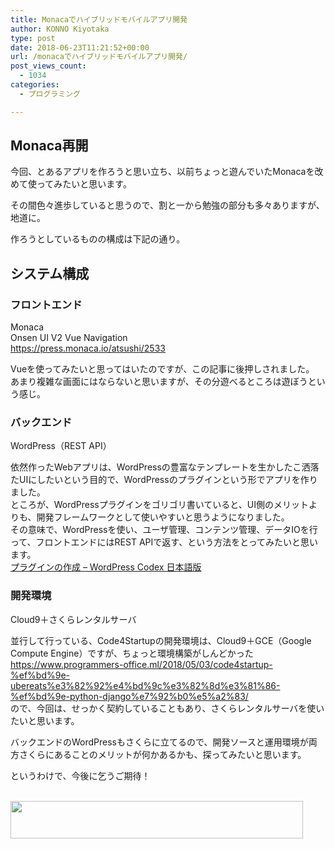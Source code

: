 ```yaml
---
title: Monacaでハイブリッドモバイルアプリ開発
author: KONNO Kiyotaka
type: post
date: 2018-06-23T11:21:52+00:00
url: /monacaでハイブリッドモバイルアプリ開発/
post_views_count:
  - 1034
categories:
  - プログラミング

---
```

## Monaca再開

今回、とあるアプリを作ろうと思い立ち、以前ちょっと遊んでいたMonacaを改めて使ってみたいと思います。

その間色々進歩していると思うので、割と一から勉強の部分も多々ありますが、地道に。

作ろうとしているものの構成は下記の通り。

## システム構成

### フロントエンド

Monaca  
Onsen UI V2 Vue Navigation  
<a title="https://press.monaca.io/atsushi/2533" href="https://press.monaca.io/atsushi/2533" target="_blank">https://press.monaca.io/atsushi/2533</a>

Vueを使ってみたいと思ってはいたのですが、この記事に後押しされました。  
あまり複雑な画面にはならないと思いますが、その分遊べるところは遊ぼうという感じ。

### バックエンド

WordPress（REST API）

依然作ったWebアプリは、WordPressの豊富なテンプレートを生かしたこ洒落たUIにしたいという目的で、WordPressのプラグインという形でアプリを作りました。  
ところが、WordPressプラグインをゴリゴリ書いていると、UI側のメリットよりも、開発フレームワークとして使いやすいと思うようになりました。  
その意味で、WordPressを使い、ユーザ管理、コンテンツ管理、データIOを行って、フロントエンドにはREST APIで返す、という方法をとってみたいと思います。  
<a href="https://wpdocs.osdn.jp/%E3%83%97%E3%83%A9%E3%82%B0%E3%82%A4%E3%83%B3%E3%81%AE%E4%BD%9C%E6%88%90" target="_blank">プラグインの作成 &#8211; WordPress Codex 日本語版</a>

### 開発環境

Cloud9＋さくらレンタルサーバ

並行して行っている、Code4Startupの開発環境は、Cloud9＋GCE（Google Compute Engine）ですが、ちょっと環境構築がしんどかった  
<a title="https://www.programmers-office.ml/2018/05/03/code4startup-%ef%bd%9e-ubereats%e3%82%92%e4%bd%9c%e3%82%8d%e3%81%86-%ef%bd%9e-python-django%e7%92%b0%e5%a2%83/" href="https://www.programmers-office.ml/2018/05/03/code4startup-%ef%bd%9e-ubereats%e3%82%92%e4%bd%9c%e3%82%8d%e3%81%86-%ef%bd%9e-python-django%e7%92%b0%e5%a2%83/" target="_blank">https://www.programmers-office.ml/2018/05/03/code4startup-%ef%bd%9e-ubereats%e3%82%92%e4%bd%9c%e3%82%8d%e3%81%86-%ef%bd%9e-python-django%e7%92%b0%e5%a2%83/</a>  
ので、今回は、せっかく契約していることもあり、さくらレンタルサーバを使いたいと思います。

バックエンドのWordPressもさくらに立てるので、開発ソースと運用環境が両方さくらにあることのメリットが何かあるかも、探ってみたいと思います。

というわけで、今後に乞うご期待！

<a href="https://px.a8.net/svt/ejp?a8mat=2TTM31+82JLJ6+D8Y+691UP" target="_blank" rel="nofollow"><br /> <img border="0" width="468" height="60" alt="" src="https://www27.a8.net/svt/bgt?aid=171022861488&#038;wid=003&#038;eno=01&#038;mid=s00000001717001050000&#038;mc=1" /></a>  
<img border="0" width="1" height="1" src="https://i2.wp.com/www12.a8.net/0.gif?resize=1%2C1&#038;ssl=1" alt="" data-recalc-dims="1" />